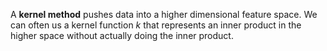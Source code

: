 A **kernel method** pushes data into a higher dimensional feature space. We can often us a kernel function $k$ that represents an inner product in the higher space without actually doing the inner product.